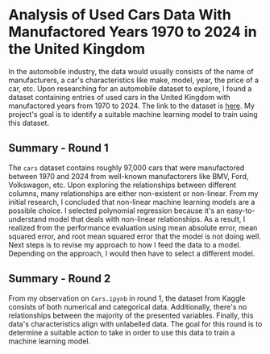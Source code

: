 # Analysis of Used Cars Data With Manufactored Years 1970 to 2024 in the United Kingdom
In the automobile industry, the data would usually consists of the name of manufacturers, a car's characteristics like make, model, year, the price of a car, etc. Upon researching for an automobile dataset to explore, I found a dataset containing entries of used cars in the United Kingdom with manufactored years from 1970 to 2024. The link to the dataset is [here](https://www.kaggle.com/datasets/meruvulikith/90000-cars-data-from-1970-to-2024). My project's goal is to identify a suitable machine learning model to train using this dataset.

## Summary - Round 1
The `cars` dataset contains roughly 97,000 cars that were manufactored between 1970 and 2024 from well-known manufactorers like BMV, Ford, Volkswagon, etc. Upon exploring the relationships between different columns, many relationships are either non-existent or non-linear. From my initial research, I concluded that non-linear machine learning models are a possible choice. I selected polynomial regression because it's an easy-to-understand model that deals with non-linear relationships. As a result, I realized from the performance evaluation using mean absolute error, mean squared error, and root mean squared error that the model is not doing well. Next steps is to revise my approach to how I feed the data to a model. Depending on the approach, I would then have to select a different model. 

## Summary - Round 2
From my observation on `Cars.ipynb` in round 1, the dataset from Kaggle consists of both numerical and categorical data. Additionally, there's no relationships between the majority of the presented variables. Finally, this data's characteristics align with unlabelled data. The goal for this round is to determine a suitable action to take in order to use this data to train a machine learning model.
